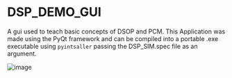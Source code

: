 # DSP_DEMO_GUI
A gui used to teach basic concepts of DSOP and PCM. This Application was made using the PyQt framework and can be compiled into a portable .exe executable using `pyintsaller` passing the DSP_SIM.spec file as an argument.

![image](https://github.com/user-attachments/assets/f9aea6b3-975c-428f-bf0e-fbcf0e392c59)
